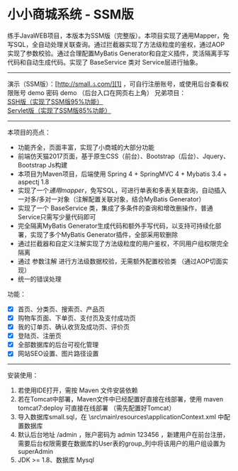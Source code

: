 # 小小商城系统  - SSM版

练手JavaWEB项目，本版本为SSM版（完整版）。本项目实现了通用Mapper，免写SQL，全自动处理关联查询。通过拦截器实现了方法级粒度的鉴权，通过AOP实现了参数校验。通过合理配置MyBatis Generator和自定义插件，灵活隔离手写代码和自动生成代码。实现了 BaseService 类对 Service层进行抽象。

---------------------------

演示（SSM版）：[http://small.ડ.com/][1] ，可自行注册账号，或使用后台查看权限账号 demo 密码 demo （后台入口在网页右上角）
兄弟项目：  
[SSH版（实现了SSM版95%功能）][3]  
[Servlet版（实现了SSM版85%功能）][2]  


----------------------------

本项目的亮点：

 * 功能齐全，页面丰富，实现了小商城的大部分功能
 * 前端仿天猫2017页面，基于原生CSS（前台）、Bootstrap（后台）、Jquery、Bootstrap Js构建
 * 本项目为Maven项目，后端使用 Spring 4 + SpringMVC 4 + Mybatis 3.4 + aspectj 1.8
 * 实现了一个*通用mapper*，免写SQL，可进行单表和多表关联查询，自动插入一对多/多对一对象（注解配置关联对象，结合MyBatis Generator）
 * 实现了一个 BaseService 类，集成了多条件的查询和增改删操作，普通Service只需写少量代码即可
 * 完全隔离MyBatis Generator生成代码和额外手写代码，以支持可持续化部署，实现了多个MyBatis Generator插件，全部采用软删除
 * 通过拦截器和自定义注解实现了方法级粒度的用户鉴权，不同用户组权限完全隔离
 * 通过 参数注解 进行方法级数据校验，无需额外配置校验类 （通过AOP切面实现）
 * 统一的错误处理
  
功能： 

 - [x] 首页、分类页、搜索页、产品页
 - [x] 购物车页面、下单页、支付页及支付成功页
 - [x] 我的订单页、确认收货及成功页、评价页
 - [x] 登陆页、注册页
 - [x] 全部数据库的后台可视化管理
 - [x] 网站SEO设置、图片路径设置

------------------
 
 安装使用：
 
  1. 若使用IDE打开，需按 Maven 文件安装依赖
  2. 若在Tomcat中部署，Maven文件中已经配置好直接在线部署，使用 maven tomcat7:deploy 可直接在线部署 （需先配置好Tomcat）
  3. 导入数据库small.sql，在 \src\main\resources\applicationContext.xml 中配置数据库
  4. 默认后台地址 /admin ，账户密码为 admin 123456 ，新建用户在前台注册，需要后台权限需要在数据库的User表的group_列中将该用户的用户组设置为 superAdmin
  5. JDK >= 1.8、数据库 Mysql


  [1]: http://small.ડ.com
  [2]: https://github.com/xenv/S-mall-servlet
  [3]: https://github.com/xenv/S-mall-ssh